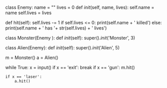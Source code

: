 class Enemy:
  name = ""
  lives = 0
  def _init_(self, name, lives):
    self.name = name
    self.lives = lives

  def hit(self):
    self.lives -= 1
    if self.lives <= 0:
       print(self.name + ' killed')
    else:
        print(self.name + ' has '+ str(self.lives) + ' lives')

class Monster(Enemy ):
  def _init_(self):
    super()._init_('Monster', 3)

class Alien(Enemy):
  def _init_(self):
    super()._init_('Alien', 5)


m = Monster()
a = Alien()

while True:
    x = input()
    if x == 'exit':
        break
    if x == 'gun':
        m.hit()
    
    if x == 'laser':
        a.hit()
